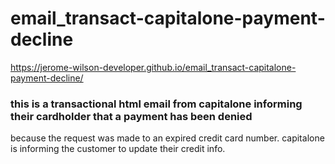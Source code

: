 # email_transact-capitalone-payment-decline
 https://jerome-wilson-developer.github.io/email_transact-capitalone-payment-decline/ 

### this is a transactional html email from capitalone informing their cardholder that a payment has been denied 
because the request was made to an expired credit card number. capitalone is informing the customer to update their credit info.
